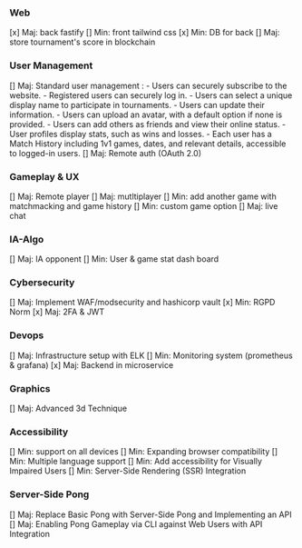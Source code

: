 ### Web
[x] Maj: back fastify
[] Min: front tailwind css
[x] Min: DB for back
[] Maj: store tournament's score in blockchain

### User Management
[] Maj: Standard user management :
	- Users can securely subscribe to the website.
	- Registered users can securely log in.
	- Users can select a unique display name to participate in tournaments.
	- Users can update their information.
	- Users can upload an avatar, with a default option if none is provided.
	- Users can add others as friends and view their online status.
	- User profiles display stats, such as wins and losses.
	- Each user has a Match History including 1v1 games, dates, and relevant
	details, accessible to logged-in users.
[] Maj: Remote auth (OAuth 2.0)

### Gameplay & UX
[] Maj: Remote player
[] Maj: mutltiplayer
[] Min: add another game with matchmacking and game history
[] Min: custom game option
[] Maj: live chat
 
### IA-Algo
[] Maj: IA opponent
[] Min: User & game stat dash board

### Cybersecurity
[] Maj: Implement WAF/modsecurity and hashicorp vault
[x] Min: RGPD Norm
[x] Maj: 2FA & JWT

### Devops
[] Maj: Infrastructure setup with ELK
[] Min: Monitoring system (prometheus & grafana)
[x] Maj: Backend in microservice

### Graphics
[] Maj: Advanced 3d Technique

### Accessibility
[] Min: support on all devices
[] Min: Expanding browser compatibility
[] Min: Multiple language support
[] Min: Add accessibility for Visually Impaired Users
[] Min: Server-Side Rendering (SSR) Integration

### Server-Side Pong
[] Maj: Replace Basic Pong with Server-Side Pong and Implementing an API
[] Maj: Enabling Pong Gameplay via CLI against Web Users with API Integration








